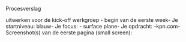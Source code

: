 Procesverslag

uitwerken voor de kick-off werkgroep - begin van de eerste week-
Je startniveau: blauw-
Je focus: - surface plane-
Je opdracht: -kpn.com-
Screenshot(s) van de eerste pagina (small screen):

